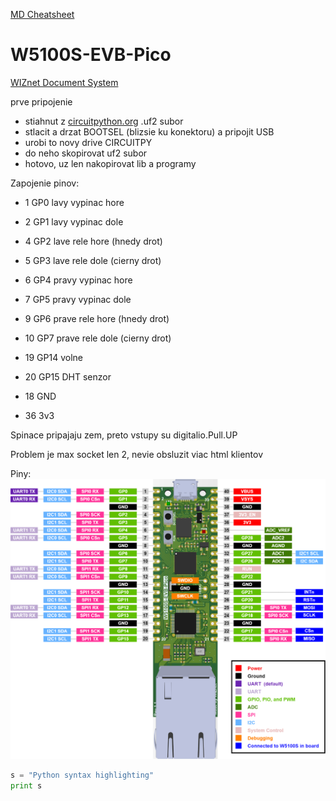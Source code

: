 [MD Cheatsheet](https://github.com/adam-p/markdown-here/wiki/Markdown-Cheatsheet)
# W5100S-EVB-Pico 
[WIZnet Document System](https://docs.wiznet.io/Product/iEthernet/W5100S/w5100s-evb-pico)

prve pripojenie
- stiahnut z [circuitpython.org](https://circuitpython.org/board/wiznet_w5100s_evb_pico/) .uf2 subor
- stlacit a drzat BOOTSEL (blizsie ku konektoru) a pripojit USB
- urobi to novy drive CIRCUITPY
- do neho skopirovat uf2 subor
- hotovo, uz len nakopirovat lib a programy


Zapojenie pinov:

* 1  GP0 lavy vypinac hore
* 2  GP1 lavy vypinac dole
* 4  GP2 lave rele hore (hnedy drot)
* 5  GP3 lave rele dole (cierny drot)

* 6  GP4 pravy vypinac hore
* 7  GP5 pravy vypinac dole
* 9  GP6 prave rele hore (hnedy drot)
* 10 GP7 prave rele dole (cierny drot)

* 19 GP14 volne
* 20 GP15 DHT senzor

* 18 GND
* 36 3v3

Spinace pripajaju zem, preto vstupy su digitalio.Pull.UP

Problem je max socket len 2, nevie obsluzit viac html klientov

Piny:
![schema](https://github.com/qqBofi/rolety/blob/master/doc/w5100s-evb-pico-1.1-pinout.png "Piny")

```python
s = "Python syntax highlighting"
print s
```